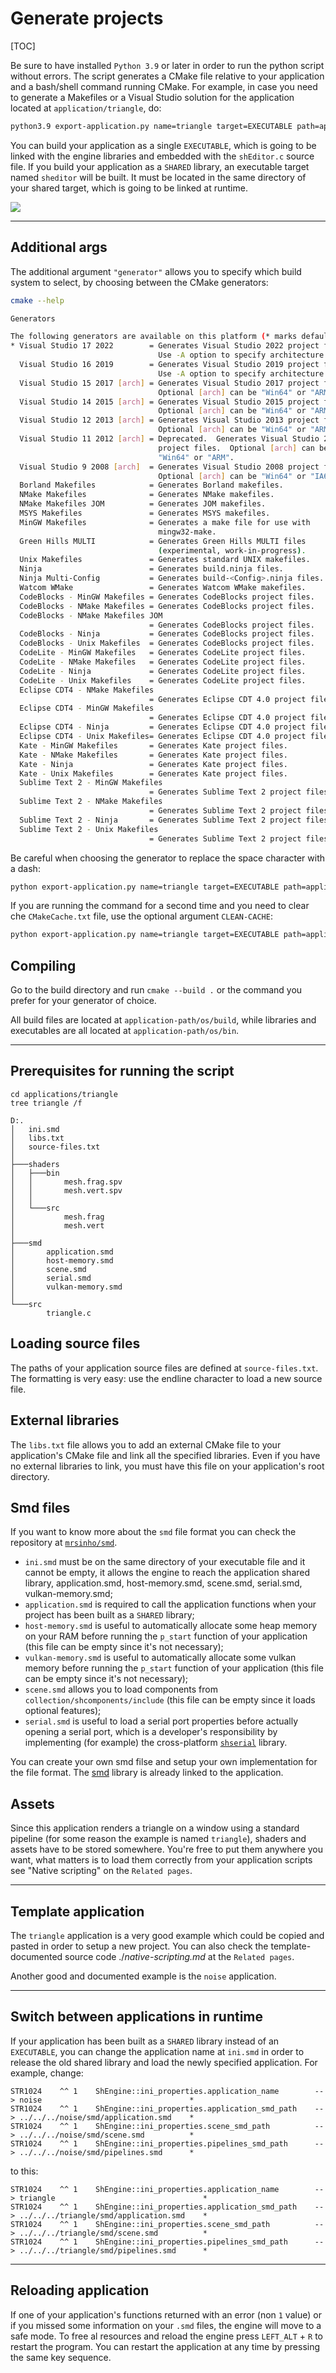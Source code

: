 # Generate projects

[TOC]

Be sure to have installed `Python 3.9` or later in order to run the python script without errors. The script generates a CMake file relative to your application and a bash/shell command running CMake. For example, in case you need to generate a Makefiles or a Visual Studio solution for the application located at `application/triangle`, do:

```bash
python3.9 export-application.py name=triangle target=EXECUTABLE path=applications/triangle
```

You can build your application as a single `EXECUTABLE`, which is going to be linked with the engine libraries and embedded with the `shEditor.c` source file. If you build your application as a `SHARED` library, an executable target named `sheditor` will be built. It must be located in the same directory of your shared target, which is going to be linked at runtime.

![](../media/clifford.png)

---

## Additional args

The additional argument `"generator"` allows you to specify which build system to select, by choosing between the CMake generators:

```bash
cmake --help
```

```bash
Generators

The following generators are available on this platform (* marks default):
* Visual Studio 17 2022        = Generates Visual Studio 2022 project files.
                                 Use -A option to specify architecture.
  Visual Studio 16 2019        = Generates Visual Studio 2019 project files.
                                 Use -A option to specify architecture.
  Visual Studio 15 2017 [arch] = Generates Visual Studio 2017 project files.
                                 Optional [arch] can be "Win64" or "ARM".
  Visual Studio 14 2015 [arch] = Generates Visual Studio 2015 project files.
                                 Optional [arch] can be "Win64" or "ARM".
  Visual Studio 12 2013 [arch] = Generates Visual Studio 2013 project files.
                                 Optional [arch] can be "Win64" or "ARM".
  Visual Studio 11 2012 [arch] = Deprecated.  Generates Visual Studio 2012
                                 project files.  Optional [arch] can be
                                 "Win64" or "ARM".
  Visual Studio 9 2008 [arch]  = Generates Visual Studio 2008 project files.
                                 Optional [arch] can be "Win64" or "IA64".
  Borland Makefiles            = Generates Borland makefiles.
  NMake Makefiles              = Generates NMake makefiles.
  NMake Makefiles JOM          = Generates JOM makefiles.
  MSYS Makefiles               = Generates MSYS makefiles.
  MinGW Makefiles              = Generates a make file for use with
                                 mingw32-make.
  Green Hills MULTI            = Generates Green Hills MULTI files
                                 (experimental, work-in-progress).
  Unix Makefiles               = Generates standard UNIX makefiles.
  Ninja                        = Generates build.ninja files.
  Ninja Multi-Config           = Generates build-<Config>.ninja files.
  Watcom WMake                 = Generates Watcom WMake makefiles.
  CodeBlocks - MinGW Makefiles = Generates CodeBlocks project files.
  CodeBlocks - NMake Makefiles = Generates CodeBlocks project files.
  CodeBlocks - NMake Makefiles JOM
                               = Generates CodeBlocks project files.
  CodeBlocks - Ninja           = Generates CodeBlocks project files.
  CodeBlocks - Unix Makefiles  = Generates CodeBlocks project files.
  CodeLite - MinGW Makefiles   = Generates CodeLite project files.
  CodeLite - NMake Makefiles   = Generates CodeLite project files.
  CodeLite - Ninja             = Generates CodeLite project files.
  CodeLite - Unix Makefiles    = Generates CodeLite project files.
  Eclipse CDT4 - NMake Makefiles
                               = Generates Eclipse CDT 4.0 project files.
  Eclipse CDT4 - MinGW Makefiles
                               = Generates Eclipse CDT 4.0 project files.
  Eclipse CDT4 - Ninja         = Generates Eclipse CDT 4.0 project files.
  Eclipse CDT4 - Unix Makefiles= Generates Eclipse CDT 4.0 project files.
  Kate - MinGW Makefiles       = Generates Kate project files.
  Kate - NMake Makefiles       = Generates Kate project files.
  Kate - Ninja                 = Generates Kate project files.
  Kate - Unix Makefiles        = Generates Kate project files.
  Sublime Text 2 - MinGW Makefiles
                               = Generates Sublime Text 2 project files.
  Sublime Text 2 - NMake Makefiles
                               = Generates Sublime Text 2 project files.
  Sublime Text 2 - Ninja       = Generates Sublime Text 2 project files.
  Sublime Text 2 - Unix Makefiles
                               = Generates Sublime Text 2 project files.
```

Be careful when choosing the generator to replace the space character with a dash:

```bash
python export-application.py name=triangle target=EXECUTABLE path=applications/triangle generator=Visual-Studio-17-2022
```

If you are running the command for a second time and you need to clear che `CMakeCache.txt` file, use the optional argument `CLEAN-CACHE`:

```bash
python export-application.py name=triangle target=EXECUTABLE path=applications/triangle generator=MinGW-Makefiles CLEAN-CACHE
```

## Compiling

Go to the build directory and run `cmake --build .` or the command you prefer for your generator of choice.

All build files are located at `application-path/os/build`, while libraries and executables are all located at `application-path/os/bin`.

---

## Prerequisites for running the script

```
cd applications/triangle
tree triangle /f
```

```
D:.
│   ini.smd
│   libs.txt
│   source-files.txt
│
├───shaders
│   ├───bin
│   │       mesh.frag.spv
│   │       mesh.vert.spv
│   │
│   └───src
│           mesh.frag
│           mesh.vert
│
├───smd
│       application.smd
│       host-memory.smd
│       scene.smd
│       serial.smd
│       vulkan-memory.smd
│
└───src
        triangle.c
```

## Loading source files

The paths of your application source files are defined at `source-files.txt`. The formatting is very easy: use the endline character to load a new source file.

## External libraries

The `libs.txt` file allows you to add an external CMake file to your application's CMake file and link all the specified libraries. Even if you have no external libraries to link, you must have this file on your application's root directory.

## Smd files

If you want to know more about the `smd` file format you can check the repository at [`mrsinho/smd`](https://github.com/mrsinho/smd).

 * `ini.smd` must be on the same directory of your executable file and it cannot be empty, it allows the engine to reach the application shared library, application.smd, host-memory.smd, scene.smd, serial.smd, vulkan-memory.smd;
 * `application.smd` is required to call the application functions when your project has been built as a `SHARED` library;
 * `host-memory.smd` is useful to automatically allocate some heap memory on your RAM before running the `p_start` function of your application (this file can be empty since it's not necessary);
 * `vulkan-memory.smd` is useful to automatically allocate some vulkan memory before running the `p_start` function of your application (this file can be empty since it's not necessary);
 * `scene.smd` allows you to load components from `collection/shcomponents/include` (this file can be empty since it loads optional features);
 * `serial.smd` is useful to load a serial port properties before actually opening a serial port, which is a developer's responsibility by implementing (for example) the cross-platform [`shserial`](https://github.com/mrsinho/shserial) library.

You can create your own smd filse and setup your own implementation for the file format. The [smd](https://github.com/mrsinho/smd) library is already linked to the application.

## Assets

Since this application renders a triangle on a window using a standard pipeline (for some reason the example is named `triangle`), shaders and assets have to be stored somewhere. You're free to put them anywhere you want, what matters is to load them correctly from your application scripts see "Native scripting" on the `Related pages`.

---

## Template application

The `triangle` application is a very good example which could be copied and pasted in order to setup a new project. You can also check the template-documented source code ./_native-scripting.md_ at the `Related pages`.

Another good and documented example is the `noise` application.

---

## Switch between applications in runtime

If your application has been built as a `SHARED` library instead of an `EXECUTABLE`, you can change the application name at `ini.smd` in order to release the old shared library and load the newly specified application. For example, change:

```
STR1024    ^^ 1    ShEngine::ini_properties.application_name        --> noise                                 *
STR1024    ^^ 1    ShEngine::ini_properties.application_smd_path    --> ../../../noise/smd/application.smd    *
STR1024    ^^ 1    ShEngine::ini_properties.scene_smd_path          --> ../../../noise/smd/scene.smd          *
STR1024    ^^ 1    ShEngine::ini_properties.pipelines_smd_path      --> ../../../noise/smd/pipelines.smd      *
```

to this:

```
STR1024    ^^ 1    ShEngine::ini_properties.application_name        --> triangle                                 *
STR1024    ^^ 1    ShEngine::ini_properties.application_smd_path    --> ../../../triangle/smd/application.smd    *
STR1024    ^^ 1    ShEngine::ini_properties.scene_smd_path          --> ../../../triangle/smd/scene.smd          *
STR1024    ^^ 1    ShEngine::ini_properties.pipelines_smd_path      --> ../../../triangle/smd/pipelines.smd      *
```



---

## Reloading application

If one of your application's functions returned with an error (non `1` value) or if you missed some information on your `.smd` files, the engine will move to a safe mode. To free al resources and reload the engine press `LEFT_ALT` + `R` to restart the program. You can restart the application at any time by pressing the same key sequence.